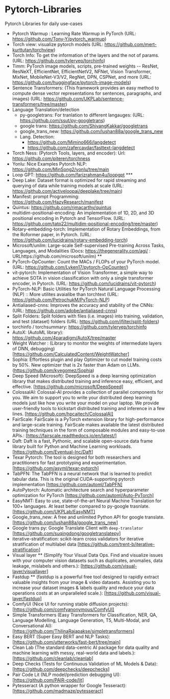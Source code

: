 # Pytorch-Libraries
Pytorch Libraries for daily use-cases

- Pytorch Warmup : Learning Rate Warmup in PyTorch (URL: https://github.com/Tony-Y/pytorch_warmup)
- Torch view: visualize pytorch models (URL: https://github.com/mert-kurttutan/torchview)
- Torch Info: To get the information of the layers and the not of params. (URL: https://github.com/tyleryep/torchinfo)
- Timm: PyTorch image models, scripts, pre-trained weights -- ResNet, ResNeXT, EfficientNet, EfficientNetV2, NFNet, Vision Transformer, MixNet, MobileNet-V3/V2, RegNet, DPN, CSPNet, and more (URL: https://github.com/huggingface/pytorch-image-models)
- Sentence Transformers: (This framework provides an easy method to compute dense vector representations for sentences, paragraphs, and images)
(URL: https://github.com/UKPLab/sentence-transformers/tree/master)
- Language Translation/detection
  - py-googletrans: For tranlation to different langauges: (URL: https://github.com/ssut/py-googletrans)
  - google trans: https://github.com/ShivangKakkar/googletrans
  - google_trans_new: https://github.com/lushan88a/google_trans_new
  - Lang. Detection: 
    - https://github.com/Mimino666/langdetect
    - https://github.com/zafercavdar/fasttext-langdetect
- Torch Ness: (Pytorch Tools, layers, and encoder): Url: https://github.com/piteren/torchness
- Yonlu: Nice Examples Pytorch NLP: https://github.com/MinSong2/yonlu/tree/main
- Loop GPT: https://github.com/farizrahman4u/loopgpt ***
- Deep Lake: Dataset format is optimized for rapid streaming and querying of data while training models at scale (URL: https://github.com/activeloopai/deeplake/tree/main)
- Manifest: prompt Programming: https://github.com/HazyResearch/manifest
- Quintus: https://github.com/rjmacarthy/quintus
- multidim-positional-encoding: An implementation of 1D, 2D, and 3D positional encoding in Pytorch and TensorFlow. (URL: https://github.com/tatp22/multidim-positional-encoding/tree/master)
- Rotary-embedding-torch: Implementation of Rotary Embeddings, from the Roformer paper, in Pytorch. (URL: https://github.com/lucidrains/rotary-embedding-torch)
- Microsoft/unilm: Large-scale Self-supervised Pre-training Across Tasks, Languages, and Modalities (Docs: https://thegenerality.com/agi/ : URLhttps://github.com/microsoft/unilm) **
- PyTorch-OpCounter: Count the MACs / FLOPs of your PyTorch model. (URL: https://github.com/Lyken17/pytorch-OpCounter/)
- vit-pytorch: Implementation of Vision Transformer, a simple way to achieve SOTA in vision classification with only a single transformer encoder, in Pytorch. (URL: https://github.com/lucidrains/vit-pytorch)
- PyTorch-NLP: Basic Utilities for PyTorch Natural Language Processing (NLP) :: More utilites avaialibe than torchtext (URL: https://github.com/PetrochukM/PyTorch-NLP)
- Antialiased-cnns: Improves the accuracy and stability of the CNNs: (URL: https://github.com/adobe/antialiased-cnns)
- Split Folders: Split folders with files (i.e. images) into training, validation, and test (dataset) folders (URL: https://github.com/jfilter/split-folders)
- torchinfo / torchsummary: https://github.com/tyleryep/torchinfo
- AutoX: (AutoML library): https://github.com/4paradigm/AutoX/tree/master
- Weight Watcher : (Library to monitor the weights of intermediate layers of DNN, debugging) [https://github.com/CalculatedContent/WeightWatcher]
- Sophia: Effortless plugin and play Optimizer to cut model training costs by 50%. New optimizer that is 2x faster than Adam on LLMs.  (https://github.com/kyegomez/Sophia)
- Deep Speed (Microsoft): DeepSpeed is a deep learning optimization library that makes distributed training and inference easy, efficient, and effective. [https://github.com/microsoft/DeepSpeed] 
- ColossalAI: Colossal-AI provides a collection of parallel components for you. We aim to support you to write your distributed deep learning models just like how you write your model on your laptop. We provide user-friendly tools to kickstart distributed training and inference in a few lines. [https://github.com/hpcaitech/ColossalAI]
- FairScale: FairScale is a PyTorch extension library for high-performance and large-scale training. FairScale makes available the latest distributed training techniques in the form of composable modules and easy-to-use APIs.: [https://fairscale.readthedocs.io/en/latest/]
- Daft: Daft is a fast, Pythonic, and scalable open-source data frame library built for Python and Machine Learning workloads. [https://github.com/Eventual-Inc/Daft]
- Texar Pytorch: The tool is designed for both researchers and practitioners for fast prototyping and experimentation. [https://github.com/asyml/texar-pytorch]
- TabPFN: The TabPFN is a neural network that is learned to predict tabular data. This is the original CUDA-supporting pytorch implementation [https://github.com/automl/TabPFN]
- AutoPytorch: Automatic architecture search and hyperparameter optimization for PyTorch [https://github.com/automl/Auto-PyTorch]
- EasyNMT: Easy to use, state-of-the-art Neural Machine Translation for 100+ languages. At least better compared to py-google trasnlate. [https://github.com/UKPLab/EasyNMT]
- Google_trans_new: A free and unlimited Python API for google translate. [https://github.com/lushan88a/google_trans_new]
- Google trans py: Google Translate Client with `deep-translator` [https://github.com/suqingdong/googletranslatepy]
- iterative-stratification: scikit-learn cross validators for iterative stratification of multilabel data [https://github.com/trent-b/iterative-stratification]
- Visual layer ** (Simplify Your Visual Data Ops. Find and visualize issues with your computer vision datasets such as duplicates, anomalies, data leakage, mislabels and others.): [https://github.com/visual-layer/visuallayer]
- Fastdup ** (fastdup is a powerful free tool designed to rapidly extract valuable insights from your image & video datasets. Assisting you to increase your dataset images & labels quality and reduce your data operations costs at an unparalleled scale.): [https://github.com/visual-layer/fastdup]
- ComfyUI (Nice UI for running stable diffusion projects): [https://github.com/comfyanonymous/ComfyUI]
- Simple Transformers (Easy Transformers for Classification, NER, QA, Language Modelling, Language Generation, T5, Multi-Modal, and Conversational AI): [https://github.com/ThilinaRajapakse/simpletransformers]
- Easy BERT (Super Easy BERT and NLP Tasks): [https://github.com/utterworks/fast-bert/tree/main]
- Clean Lab (The standard data-centric AI package for data quality and machine learning with messy, real-world data and labels.): [https://github.com/cleanlab/cleanlab]
- Deep Checks (Tests for Continuous Validation of ML Models & Data): [https://github.com/deepchecks/deepchecks]
- Pair Code Lit (NLP model/prediction debugging UI): [https://github.com/PAIR-code/lit]
- Pytesseract (A python wrapper for Google Tesseract): [https://github.com/madmaze/pytesseract]


